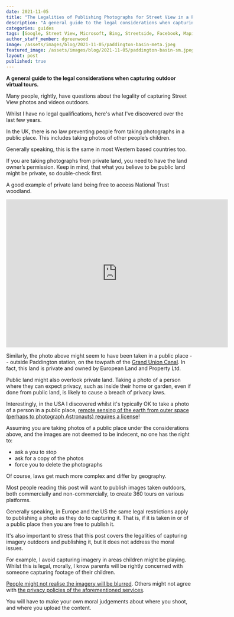 ```yaml
---
date: 2021-11-05
title: "The Legalities of Publishing Photographs for Street View in a Public Place"
description: "A general guide to the legal considerations when capturing and publishing outdoor virtual tours."
categories: guides
tags: [Google, Street View, Microsoft, Bing, Streetside, Facebook, Mapillary, Apple, Look Around, privacy]
author_staff_member: dgreenwood
image: /assets/images/blog/2021-11-05/paddington-basin-meta.jpeg
featured_image: /assets/images/blog/2021-11-05/paddington-basin-sm.jpeg
layout: post
published: true
---
```


**A general guide to the legal considerations when capturing outdoor virtual tours.**

Many people, rightly, have questions about the legality of capturing Street View photos and videos outdoors.

Whilst I have no legal qualifications, here's what I've discovered over the last few years.

In the UK, there is no law preventing people from taking photographs in a public place. This includes taking photos of other people’s children.

Generally speaking, this is the same in most Western based countries too.

If you are taking photographs from private land, you need to have the land owner’s permission. Keep in mind, that what you believe to be public land might be private, so double-check first.

A good example of private land being free to access National Trust woodland.

<iframe width="600" height="400" allowfullscreen style="border-style:none;" src="https://www.trekview.org/trekviewer.htm#panorama=https://www.trekview.org/assets/images/blog/2021-11-05/paddington-basin-meta.jpeg&amp;autoLoad=true"></iframe>

Similarly, the photo above might seem to have been taken in a public place -- outside Paddington station, on the towpath of the [Grand Union Canal](https://canalrivertrust.org.uk/enjoy-the-waterways/canal-and-river-network/grand-union-canal). In fact, this land is private and owned by European Land and Property Ltd.

Public land might also overlook private land. Taking a photo of a person where they can expect privacy, such as inside their home or garden, even if done from public land, is likely to cause a breach of privacy laws.

Interestingly, in the USA I discovered whilst it's typically OK to take a photo of a person in a public place, [remote sensing of the earth from outer space (perhaps to photograph Astronauts) requires a license](https://www.nesdis.noaa.gov/CRSRA/licenseHome.html)!

Assuming you are taking photos of a public place under the considerations above, and the images are not deemed to be indecent, no one has the right to:

* ask a you to stop
* ask for a copy of the photos 
* force you to delete the photographs

Of course, laws get much more complex and differ by geography.

Most people reading this post will want to publish images taken outdoors, both commercially and non-commercially, to create 360 tours on various platforms.

Generally speaking, in Europe and the US the same legal restrictions apply to publishing a photo as they do to capturing it. That is, if it is taken in or of a public place then you are free to publish it.

It's also important to stress that this post covers the legalities of capturing imagery outdoors and publishing it, but it does not address the moral issues.

For example, I avoid capturing imagery in areas children might be playing. Whilst this is legal, morally, I know parents will be rightly concerned with someone capturing footage of their children.

[People might not realise the imagery will be blurred](/blog/2020/how-to-blur-street-level-images). Others might not agree with [the privacy policies of the aforementioned services](/blog/2020/google-street-view-microsoft-bing-maps-facebook-mapillary-apple-look-around).

You will have to make your own moral judgements about where you shoot, and where you upload the content.